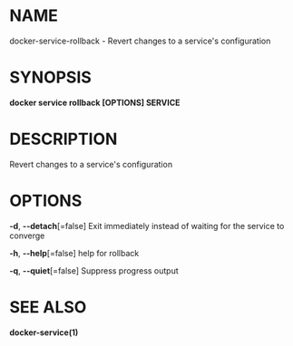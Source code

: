 # NAME

docker-service-rollback - Revert changes to a service's configuration

# SYNOPSIS

**docker service rollback \[OPTIONS\] SERVICE**

# DESCRIPTION

Revert changes to a service's configuration

# OPTIONS

**-d**, **--detach**\[=false\] Exit immediately instead of waiting for the service to converge

**-h**, **--help**\[=false\] help for rollback

**-q**, **--quiet**\[=false\] Suppress progress output

# SEE ALSO

**docker-service(1)**
